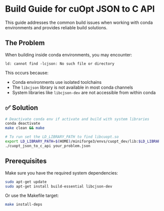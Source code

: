 # Build Guide for cuOpt JSON to C API

This guide addresses the common build issues when working with conda environments and provides reliable build solutions.

## The Problem

When building inside conda environments, you may encounter:
```
ld: cannot find -lcjson: No such file or directory
```

This occurs because:
- Conda environments use isolated toolchains
- The `libcjson` library is not available in most conda channels
- System libraries like `libcjson-dev` are not accessible from within conda

## ✅ **Solution**

```bash
# Deactivate conda env if activate and build with system libraries
conda deactivate
make clean && make

# To run set the LD_LIBRARY_PATH to find libcuopt.so
export LD_LIBRARY_PATH=$(HOME)/miniforge3/envs/cuopt_dev/lib:$LD_LIBRARY_PATH
./cuopt_json_to_c_api your_problem.json
```

## Prerequisites

Make sure you have the required system dependencies:
```bash
sudo apt-get update
sudo apt-get install build-essential libcjson-dev
```

Or use the Makefile target:
```bash
make install-deps
```

